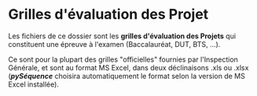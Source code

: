 # Grilles d'évaluation des Projet
Les fichiers de ce dossier sont les **grilles d'évaluation des Projets** qui constituent une épreuve à l'examen (Baccalauréat, DUT, BTS, ...).

Ce sont pour la plupart des grilles "officielles" fournies par l'Inspection Générale, et sont au format MS Excel, dans deux déclinaisons .xls ou .xlsx (**_pySéquence_** choisira automatiquement le format selon la version de MS Excel installée).

